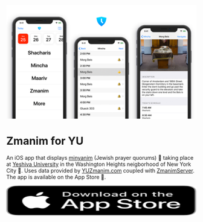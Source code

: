 ![Zmanim](/Design/Zmanim.png "Zmanim")

# Zmanim for YU

An iOS app that displays [minyanim](https://en.wikipedia.org/wiki/Minyan) (Jewish prayer quorums) 🕍 taking place at [Yeshiva University](https://www.yu.edu) in the Washington Heights neigborhood of New York City 🌆. Uses data provided by [YUZmanim.com](https://www.yuzmanim.com) coupled with [ZmanimServer](https://github.com/niazoff/ZmanimServer). The app is available on the App Store 📱.

<a href="https://itunes.apple.com/us/app/zmanim-for-yu/id1071006216"><img src="/Design/Badge.svg" width="100%" height="80"></a>


